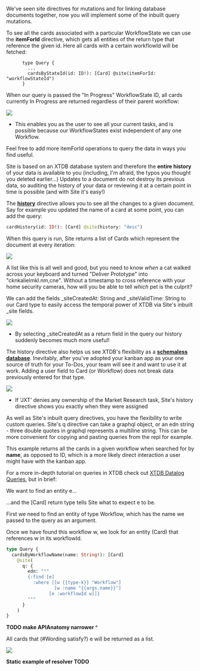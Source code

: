 We've seen site directives for mutations and for linking database documents together, now you will implement some of the inbuilt query mutations.

To see all the cards associated with a particular WorkflowState we can use the **itemForId** directive, which gets all entities of the return type that reference the given id. Here all cards with a certain workflowId will be fetched:

```
      type Query {
        ...
        cardsByStateId(id: ID!): [Card] @site(itemForId: "workflowStateId")
      }
```

When our query is passed the "In Progress" WorkflowState ID, all cards currently In Progress are returned regardless of their parent workflow:

<img src="/images/ss8.png"/>

- This enables you as the user to see all your current tasks, and is possible because our WorkflowStates exist independent of any one Workflow.

Feel free to add more itemForId operations to query the data in ways you find useful.

Site is based on an XTDB database system and therefore the **entire history** of your data is available to you (including, I'm afraid, the typos you thought you deleted earlier...) Updates to a document do not destroy its previous data, so auditing the history of your data or reviewing it at a certain point in time is possible (and with Site it's easy!)

The [**history**](../../reference/graphql/site-directive#history) directive allows you to see all the changes to a given document. Say for example you updated the name of a card at some point, you can add the query:

```graphql
cardHistory(id: ID!): [Card] @site(history: "desc")
```

When this query is run, Site returns a list of Cards which represent the document at every iteration:

  <img src="/images/ss9.png"/>

A list like this is all well and good, but you need to know _when_ a cat walked across your keyboard and turned "Deliver Prototype" into "cknkalielmkl.nm,cne". Without a timestamp to cross reference with your home security cameras, how will you be able to tell _which_ pet is the culprit?

We can add the fields \_siteCreatedAt: String and \_siteValidTime: String to our Card type to easily access the temporal power of XTDB via Site's inbuilt \_site fields.

<img src="/images/ss10.png"/>

- By selecting \_siteCreatedAt as a return field in the query our history suddenly becomes much more useful!

The history directive also helps us see XTDB's flexibility as a [**schemaless database**](https://docs.xtdb.com/concepts/what-is-xtdb/#schemaless). Inevitably, after you've adopted your kanban app as your one source of truth for your To-Dos, your team will see it and want to use it at work. Adding a user field to Card (or Workflow) does not break data previously entered for that type.

<img src="/images/ss11.png"/>

- If 'JXT' denies any ownership of the Market Research task, Site's history directive shows you exactly when they were assigned

As well as Site's inbuilt query directives, you have the flexibility to write custom queries. Site's q directive can take a graphql object, or an edn string - three double quotes in graphql represents a multiline string. This can be more convenient for copying and pasting queries from the repl for example.

This example returns all the cards in a given workflow when searched for by **name**, as opposed to ID, which is a more likely direct interaction a user might have with the kanban app.

For a more in-depth tutorial on queries in XTDB check out [XTDB Datalog Queries](https://docs.xtdb.com/language-reference/1.21.0/datalog-queries/), but in brief:

<APIAnatomy title="q.directive">

<AnatomyStep title="">

We want to find an entity e...

</AnatomyStep>
<AnatomyStep >

...and the [Card] return type tells Site what to expect e to be.

</AnatomyStep>
<AnatomyStep >

First we need to find an entity of type Workflow, which has the name we passed to the query as an argument.

</AnatomyStep>
<AnatomyStep>

Once we have found this workflow w, we look for an entity (Card) that references w in its workflowId.
</AnatomyStep>

```graphql [[6,7], [2,3], [7,9], [9,10]]
type Query {
  cardsByWorkflowName(name: String!): [Card]
    @site(
      q: {
        edn: """
        {:find [e]
          :where [[w {{type-k}} "Workflow"]
                  [w :name "{{args.name}}"]
                [e :workflowId w]]}
        """
      }
    )
}
```

</APIAnatomy>

**TODO make APIAnatomy narrower ^**

All cards that (#Wording satisfy?) e will be returned as a list.

  <img src="/images/ss12.png"/>

**Static example of resolver TODO**
